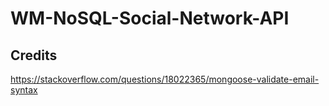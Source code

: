 # WM-NoSQL-Social-Network-API

## Credits

https://stackoverflow.com/questions/18022365/mongoose-validate-email-syntax